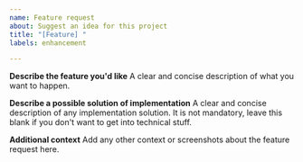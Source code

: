 ```yaml
---
name: Feature request
about: Suggest an idea for this project
title: "[Feature] "
labels: enhancement

---
```


**Describe the feature you'd like**
A clear and concise description of what you want to happen.

**Describe a possible solution of implementation**
A clear and concise description of any implementation solution. It is not mandatory, leave this blank if you don't want to get into technical stuff.

**Additional context**
Add any other context or screenshots about the feature request here.
